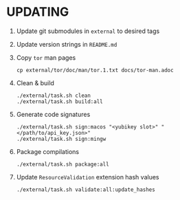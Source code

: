 # UPDATING

1) Update git submodules in `external` to desired tags

2) Update version strings in `README.md`

3) Copy `tor` man pages
   ```shell
   cp external/tor/doc/man/tor.1.txt docs/tor-man.adoc
   ```

4) Clean & build
   ```shell
   ./external/task.sh clean
   ./external/task.sh build:all
   ```

5) Generate code signatures
   ```shell
   ./external/task.sh sign:macos "<yubikey slot>" "</path/to/api_key.json>"
   ./external/task.sh sign:mingw
   ```

6) Package compilations
   ```shell
   ./external/task.sh package:all
   ```

7) Update `ResourceValidation` extension hash values
   ```shell
   ./external/task.sh validate:all:update_hashes
   ```
